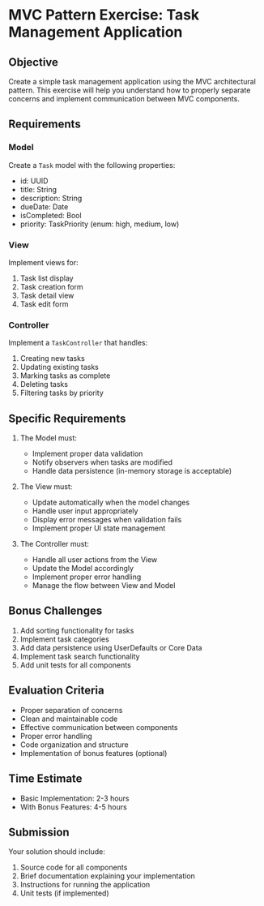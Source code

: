 # MVC Pattern Exercise: Task Management Application

## Objective
Create a simple task management application using the MVC architectural pattern. This exercise will help you understand how to properly separate concerns and implement communication between MVC components.

## Requirements

### Model
Create a `Task` model with the following properties:
- id: UUID
- title: String
- description: String
- dueDate: Date
- isCompleted: Bool
- priority: TaskPriority (enum: high, medium, low)

### View
Implement views for:
1. Task list display
2. Task creation form
3. Task detail view
4. Task edit form

### Controller
Implement a `TaskController` that handles:
1. Creating new tasks
2. Updating existing tasks
3. Marking tasks as complete
4. Deleting tasks
5. Filtering tasks by priority

## Specific Requirements

1. The Model must:
   - Implement proper data validation
   - Notify observers when tasks are modified
   - Handle data persistence (in-memory storage is acceptable)

2. The View must:
   - Update automatically when the model changes
   - Handle user input appropriately
   - Display error messages when validation fails
   - Implement proper UI state management

3. The Controller must:
   - Handle all user actions from the View
   - Update the Model accordingly
   - Implement proper error handling
   - Manage the flow between View and Model

## Bonus Challenges
1. Add sorting functionality for tasks
2. Implement task categories
3. Add data persistence using UserDefaults or Core Data
4. Implement task search functionality
5. Add unit tests for all components

## Evaluation Criteria
- Proper separation of concerns
- Clean and maintainable code
- Effective communication between components
- Proper error handling
- Code organization and structure
- Implementation of bonus features (optional)

## Time Estimate
- Basic Implementation: 2-3 hours
- With Bonus Features: 4-5 hours

## Submission
Your solution should include:
1. Source code for all components
2. Brief documentation explaining your implementation
3. Instructions for running the application
4. Unit tests (if implemented)

